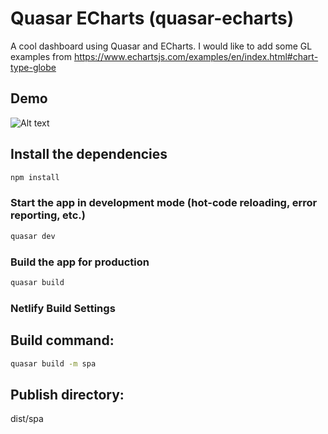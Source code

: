 # Quasar ECharts (quasar-echarts)

A cool dashboard using Quasar and ECharts. I would like to add some GL examples from https://www.echartsjs.com/examples/en/index.html#chart-type-globe

## Demo

![Alt text](src/assets/QuasarEcharts.png?raw=true "Screenshot")

## Install the dependencies
```bash
npm install
```

### Start the app in development mode (hot-code reloading, error reporting, etc.)
```bash
quasar dev
```


### Build the app for production
```bash
quasar build
```

### Netlify Build Settings
## Build command:
```bash
quasar build -m spa
```
## Publish directory:
dist/spa
